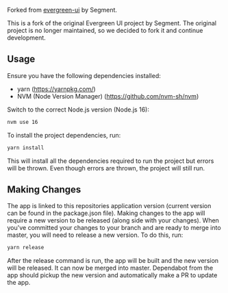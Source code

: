 Forked from [evergreen-ui](https://github.com/segmentio/evergreen) by Segment.

This is a fork of the original Evergreen UI project by Segment. The original project is no longer maintained, so we decided to fork it and continue development.

## Usage

Ensure you have the following dependencies installed:

- yarn (https://yarnpkg.com/)
- NVM (Node Version Manager) (https://github.com/nvm-sh/nvm)

Switch to the correct Node.js version (Node.js 16):

```bash
nvm use 16
```

To install the project dependencies, run:

```bash
yarn install
```

This will install all the dependencies required to run the project but errors will be thrown. Even though errors are thrown, the project will still run.

## Making Changes

The app is linked to this repositories application version (current version can be found in the package.json file). Making changes to the app will require a new version to be released (along side with your changes). When you've committed your changes to your branch and are ready to merge into master, you will need to release a new version. To do this, run:

```bash
yarn release
```

After the release command is run, the app will be built and the new version will be released. It can now be merged into master. Dependabot from the app should pickup the new version and automatically make a PR to update the app.
